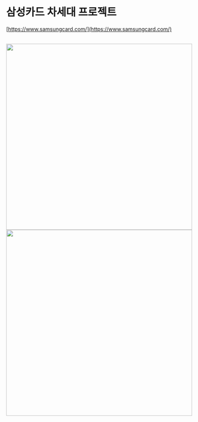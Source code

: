# 삼성카드 차세대 프로젝트
[https://www.samsungcard.com/](https://www.samsungcard.com/)

<br>

<img src="https://user-images.githubusercontent.com/48729083/223749895-dfe73f4d-8e1f-4865-94ca-7ede35fc2a77.gif" width="500" />
<img src="https://user-images.githubusercontent.com/48729083/223749885-011bd4b9-2e38-493e-8bb4-a3e72e547305.gif" width="500" />
